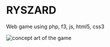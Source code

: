# RYSZARD
Web game using php, f3, js, html5, css3

![concept art of the game](https://raw.githubusercontent.com/avemike/RYSZARD/items/public/images/ezn%20-%20the%20game.png)
